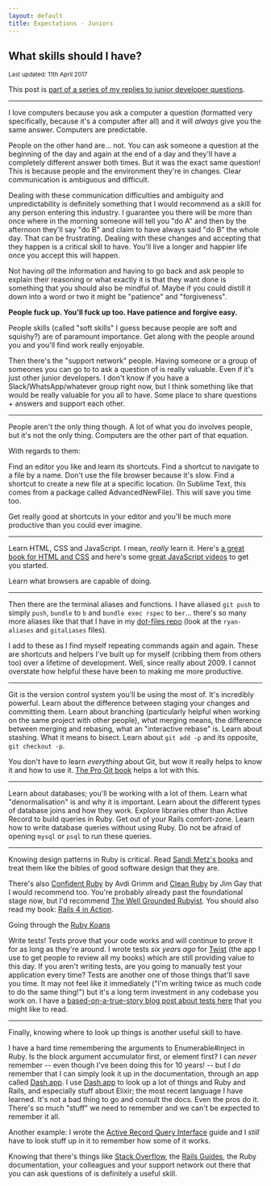 ```yaml
---
layout: default
title: Expectations - Juniors
---
```


## What skills should I have?

<small>Last updated: 11th April 2017</small>

<p class='large'>
  This post is <a href='/juniors.html'>part of a series of my replies to junior developer questions</a>.
</p>

---

I love computers because you ask a computer a question (formatted very specifically, because it's a computer after all) and it will _always_ give you the same answer. Computers are predictable.

People on the other hand are... not. You can ask someone a question at the beginning of the day and again at the end of a day and they'll have a completely different answer both times. But it was the exact same question! This is because people and the environment they're in changes. Clear communication is ambiguous and difficult.

Dealing with these communication difficulties and ambiguity and unpredictability is definitely something that I would recommend as a skill for any person entering this industry. I guarantee you there will be more than once where in the morning someone will tell you "do A" and then by the afternoon they'll say "do B" and claim to have always said "do B" the whole day. That can be frustrating. Dealing with these changes and accepting that they happen is a critical skill to have. You'll live a longer and happier life once you accept this will happen.

Not having _all_ the information and having to go back and ask people to explain their reasoning or what exactly it is that they want done is something that you should also be mindful of. Maybe if you could distill it down into a word or two it might be "patience" and "forgiveness".

**People fuck up. You'll fuck up too. Have patience and forgive easy.**

People skills (called "soft skills" I guess because people are soft and squishy?) are of paramount importance. Get along with the people around you and you'll find work really enjoyable.

Then there's the "support network" people. Having someone or a group of someones you can go to to ask a question of is really valuable. Even if it's just other junior developers. I don't know if you have a Slack/WhatsApp/whatever group right now, but I think something like that would be really valuable for you all to have. Some place to share questions + answers and support each other.

---

People aren't the only thing though. A lot of what you do involves people, but it's not the only thing. Computers are the other part of that equation.

With regards to them:

Find an editor you like and learn its shortcuts. Find a shortcut to navigate to a file by a name. Don't use the file browser because it's slow. Find a shortcut to create a new file at a specific location. (In Sublime Text, this comes from a package called AdvancedNewFile). This will save you time too.

Get really good at shortcuts in your editor and you'll be much more productive than you could ever imagine.

----

Learn HTML, CSS and JavaScript. I mean, _really_ learn it. Here's [a great book for HTML and CSS](http://www.htmlandcssbook.com/) and here's some [great JavaScript videos](https://egghead.io) to get you started.

Learn what browsers are capable of doing.

---

Then there are the terminal aliases and functions. I have aliased `git push` to simply `push`, `bundle` to `b` and `bundle exec rspec` to `ber`... there's so many more aliases like that that I have in my [dot-files repo](https://github.com/radar/dot-files) (look at the `ryan-aliases` and `gitaliases` files).

I add to these as I find myself repeating commands again and again. These are shortcuts and helpers I've built up for myself (cribbing them from others too) over a lifetime of development. Well, since really about 2009. I cannot overstate how helpful these have been to making me more productive.

---

Git is the version control system you'll be using the most of. It's incredibly powerful. Learn about the difference between staging your changes and committing them. Learn about branching (particularly helpful when working on the same project with other people), what merging means, the difference between merging and rebasing, what an "interactive rebase" is. Learn about stashing. What it means to bisect. Learn about `git add -p` and its opposite, `git checkout -p`.

You don't have to learn _everything_ about Git, but wow it really helps to know it and how to use it. [The Pro Git book](https://git-scm.com/book/en/v2) helps a lot with this.

---

Learn about databases; you'll be working with a lot of them. Learn what "denormalisation" is and why it is important. Learn about the different types of database joins and how they work. Explore libraries other than Active Record to build queries in Ruby. Get out of your Rails comfort-zone. Learn how to write database queries without using Ruby. Do not be afraid of opening `mysql` or `psql` to run these queries.

----

Knowing design patterns in Ruby is critical. Read [Sandi Metz's books](https://www.sandimetz.com/products/) and treat them like the bibles of good software design that they are.

There's also [Confident Ruby](http://www.confidentruby.com/) by Avdi Grimm and [Clean Ruby](http://clean-ruby.com/) by Jim Gay that I would recommend too. You're probably already past the foundational stage now, but I'd recommend [The Well Grounded Rubyist](https://www.manning.com/books/the-well-grounded-rubyist-second-edition). You should also read my book: [Rails 4 in Action](https://manning.com/books/rails-4-in-action).

Going through the [Ruby Koans]()

Write tests! Tests prove that your code works and will continue to prove it for as long as they're around. I wrote tests _six years ago_ for [Twist](https://github.com/radar/twist) (the app I use to get people to review all my books) which are still providing value to this day. If you aren't writing tests, are you going to manually test your application every time? Tests are another one of those things that'll save you time. It may not feel like it immediately ("I'm writing twice as much code to do the same thing!") but it's a long term investment in any codebase you work on. I have a [based-on-a-true-story blog post about tests here](http://ryanbigg.com/2010/02/congratulations) that you might like to read.

----

Finally, knowing where to look up things is another useful skill to have.

I have a hard time remembering the arguments to Enumerable#inject in Ruby. Is the block argument accumulator first, or element first? I can _never_ remember -- even though I've been doing this for 10 years! -- but I _do_ remember that I can simply look it up in the documentation, through an app called [Dash.app](https://kapeli.com/dash). I use [Dash.app](https://kapeli.com/dash) to look up a lot of things and Ruby and Rails, and especially stuff about Elixir; the most recent language I have learned. It's not a bad thing to go and consult the docs. Even the pros do it. There's so much "stuff" we need to remember and we can't be expected to remember it all.

Another example: I wrote the [Active Record Query Interface](http://guides.rubyonrails.org/active_record_querying.html) guide and I _still_ have to look stuff up in it to remember how some of it works.

Knowing that there's things like [Stack Overflow](http://stackoverflow.com/), the [Rails Guides](http://guides.rubyonrails.org), the Ruby documentation, your colleagues and your support network out there that you can ask questions of is definitely a useful skill.

